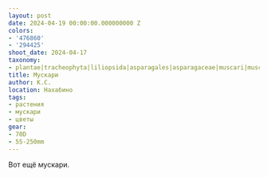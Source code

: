 ```yaml
---
layout: post
date: 2024-04-19 00:00:00.000000000 Z
colors:
- '476860'
- '294425'
shoot_date: 2024-04-17
taxonomy:
- plantae|tracheophyta|liliopsida|asparagales|asparagaceae|muscari|muscari armeniacum
title: Мускари
author: К.С.
location: Нахабино
tags:
- растения
- мускари
- цветы
gear:
- 70D
- 55-250mm
---
```

Вот ещё мускари.

